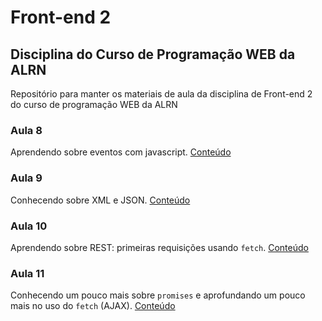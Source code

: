 # Front-end 2
## Disciplina do Curso de Programação WEB da ALRN
Repositório para manter os materiais de aula da disciplina de Front-end 2 do curso de programação WEB da ALRN 

### Aula 8 

Aprendendo sobre eventos com javascript. [Conteúdo](./aulas/aula8/)

### Aula 9

Conhecendo sobre XML e JSON. [Conteúdo](./aulas/aula9/)

### Aula 10

Aprendendo sobre REST: primeiras requisições usando `fetch`. [Conteúdo](./aulas/aula10/)

### Aula 11

Conhecendo um pouco mais sobre `promises` e aprofundando um pouco mais no uso do `fetch` (AJAX). [Conteúdo](./aulas/aula11/)

